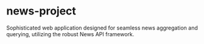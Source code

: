 # news-project
Sophisticated web application designed for seamless news aggregation and querying, utilizing the robust News API framework. 
